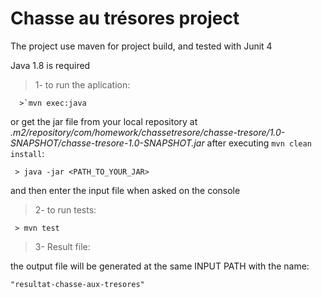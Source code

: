 # Chasse au trésores project


The project use maven for project build, and tested with Junit 4

Java 1.8 is required

>1- to run the aplication:

 
````
  >`mvn exec:java
````

or get the jar file from your local repository at 
*.m2/repository/com/homework/chassetresore/chasse-tresore/1.0-SNAPSHOT/chasse-tresore-1.0-SNAPSHOT.jar*
after executing ```mvn clean install```:

``````
 > java -jar <PATH_TO_YOUR_JAR>
``````

and then enter the input file when asked on the console


>2- to run tests:

``````
 > mvn test
``````

>3- Result file:

the output file will be generated at the same INPUT PATH with the name:

```
"resultat-chasse-aux-tresores"
```


